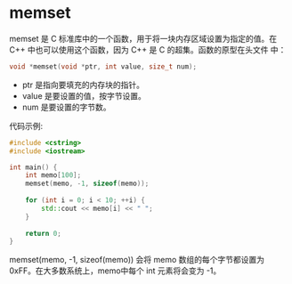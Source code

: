 # memset
memset 是 C 标准库中的一个函数，用于将一块内存区域设置为指定的值。在 C++ 中也可以使用这个函数，因为 C++ 是 C 的超集。函数的原型在头文件 <cstring> 中：
```cpp
void *memset(void *ptr, int value, size_t num);
```
- ptr 是指向要填充的内存块的指针。
- value 是要设置的值，按字节设置。
- num 是要设置的字节数。

代码示例:  
```cpp
#include <cstring>
#include <iostream>

int main() {
    int memo[100];
    memset(memo, -1, sizeof(memo));
    
    for (int i = 0; i < 10; ++i) {
        std::cout << memo[i] << " ";
    }
    
    return 0;
}
```
memset(memo, -1, sizeof(memo)) 会将 memo 数组的每个字节都设置为 0xFF。在大多数系统上，memo中每个 int 元素将会变为 -1。
